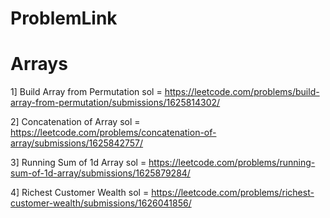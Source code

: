 # ProblemLink
# Arrays
1] Build Array from Permutation
sol = https://leetcode.com/problems/build-array-from-permutation/submissions/1625814302/

2] Concatenation of Array
sol = https://leetcode.com/problems/concatenation-of-array/submissions/1625842757/

3] Running Sum of 1d Array
sol = https://leetcode.com/problems/running-sum-of-1d-array/submissions/1625879284/

4] Richest Customer Wealth 
sol = https://leetcode.com/problems/richest-customer-wealth/submissions/1626041856/

